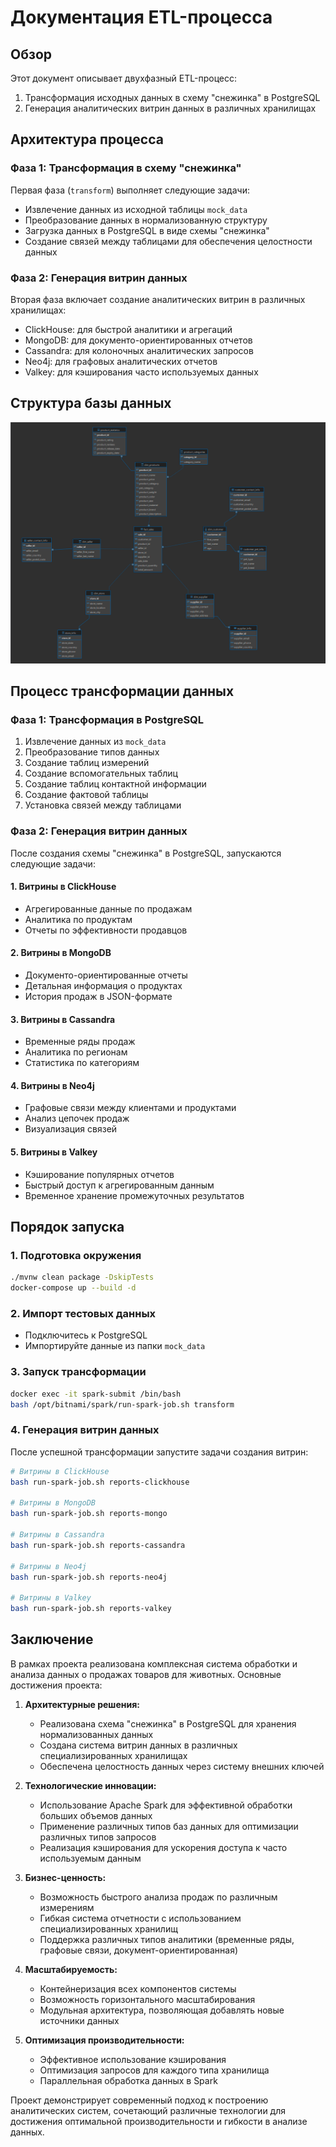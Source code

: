 # Документация ETL-процесса

## Обзор
Этот документ описывает двухфазный ETL-процесс:
1. Трансформация исходных данных в схему "снежинка" в PostgreSQL
2. Генерация аналитических витрин данных в различных хранилищах

## Архитектура процесса

### Фаза 1: Трансформация в схему "снежинка"
Первая фаза (`transform`) выполняет следующие задачи:
- Извлечение данных из исходной таблицы `mock_data`
- Преобразование данных в нормализованную структуру
- Загрузка данных в PostgreSQL в виде схемы "снежинка"
- Создание связей между таблицами для обеспечения целостности данных

### Фаза 2: Генерация витрин данных
Вторая фаза включает создание аналитических витрин в различных хранилищах:
- ClickHouse: для быстрой аналитики и агрегаций
- MongoDB: для документо-ориентированных отчетов
- Cassandra: для колоночных аналитических запросов
- Neo4j: для графовых аналитических отчетов
- Valkey: для кэширования часто используемых данных

## Структура базы данных
![Схема базы данных](img.png)

## Процесс трансформации данных

### Фаза 1: Трансформация в PostgreSQL
1. Извлечение данных из `mock_data`
2. Преобразование типов данных
3. Создание таблиц измерений
4. Создание вспомогательных таблиц
5. Создание таблиц контактной информации
6. Создание фактовой таблицы
7. Установка связей между таблицами

### Фаза 2: Генерация витрин данных
После создания схемы "снежинка" в PostgreSQL, запускаются следующие задачи:

#### 1. Витрины в ClickHouse
- Агрегированные данные по продажам
- Аналитика по продуктам
- Отчеты по эффективности продавцов

#### 2. Витрины в MongoDB
- Документо-ориентированные отчеты
- Детальная информация о продуктах
- История продаж в JSON-формате

#### 3. Витрины в Cassandra
- Временные ряды продаж
- Аналитика по регионам
- Статистика по категориям

#### 4. Витрины в Neo4j
- Графовые связи между клиентами и продуктами
- Анализ цепочек продаж
- Визуализация связей

#### 5. Витрины в Valkey
- Кэширование популярных отчетов
- Быстрый доступ к агрегированным данным
- Временное хранение промежуточных результатов

## Порядок запуска

### 1. Подготовка окружения
```bash
./mvnw clean package -DskipTests
docker-compose up --build -d
```

### 2. Импорт тестовых данных
- Подключитесь к PostgreSQL
- Импортируйте данные из папки `mock_data`

### 3. Запуск трансформации
```bash
docker exec -it spark-submit /bin/bash
bash /opt/bitnami/spark/run-spark-job.sh transform
```

### 4. Генерация витрин данных
После успешной трансформации запустите задачи создания витрин:
```bash
# Витрины в ClickHouse
bash run-spark-job.sh reports-clickhouse

# Витрины в MongoDB
bash run-spark-job.sh reports-mongo

# Витрины в Cassandra
bash run-spark-job.sh reports-cassandra

# Витрины в Neo4j
bash run-spark-job.sh reports-neo4j

# Витрины в Valkey
bash run-spark-job.sh reports-valkey
```

## Заключение

В рамках проекта реализована комплексная система обработки и анализа данных о продажах товаров для животных. Основные достижения проекта:

1. **Архитектурные решения:**
   - Реализована схема "снежинка" в PostgreSQL для хранения нормализованных данных
   - Создана система витрин данных в различных специализированных хранилищах
   - Обеспечена целостность данных через систему внешних ключей

2. **Технологические инновации:**
   - Использование Apache Spark для эффективной обработки больших объемов данных
   - Применение различных типов баз данных для оптимизации различных типов запросов
   - Реализация кэширования для ускорения доступа к часто используемым данным

3. **Бизнес-ценность:**
   - Возможность быстрого анализа продаж по различным измерениям
   - Гибкая система отчетности с использованием специализированных хранилищ
   - Поддержка различных типов аналитики (временные ряды, графовые связи, документ-ориентированная)

4. **Масштабируемость:**
   - Контейнеризация всех компонентов системы
   - Возможность горизонтального масштабирования
   - Модульная архитектура, позволяющая добавлять новые источники данных

5. **Оптимизация производительности:**
   - Эффективное использование кэширования
   - Оптимизация запросов для каждого типа хранилища
   - Параллельная обработка данных в Spark

Проект демонстрирует современный подход к построению аналитических систем, сочетающий различные технологии для достижения оптимальной производительности и гибкости в анализе данных.